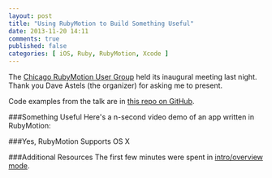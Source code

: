 ```yaml
---
layout: post
title: "Using RubyMotion to Build Something Useful"
date: 2013-11-20 14:11
comments: true
published: false
categories: [ iOS, Ruby, RubyMotion, Xcode ]
---
```

The [Chicago RubyMotion User Group](http://www.meetup.com/Chicago-RubyMotion/) held its inaugural meeting last night. Thank you Dave Astels (the organizer) for asking me to present. 

Code examples from the talk are in [this repo on GitHub](https://github.com/RayHightower/Chicago-RubyMotion-Nov2013).

###Something Useful
Here's a n-second video demo of an app written in RubyMotion:


###Yes, RubyMotion Supports OS X



###Additional Resources
The first few minutes were spent in [intro/overview mode](http://rayhightower.com/blog/2012/10/29/building-ios-apps-with-ruby-motion/).


